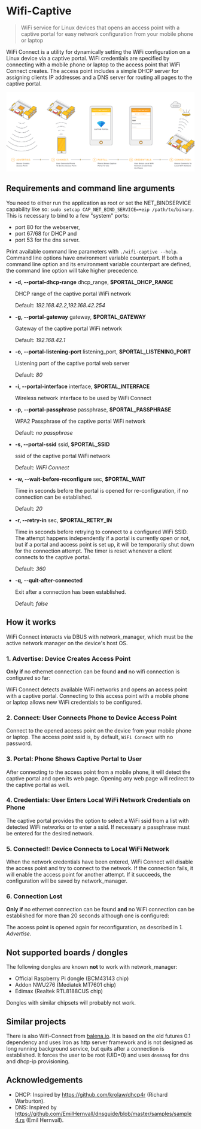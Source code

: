 # Wifi-Captive

> WiFi service for Linux devices that opens an access point with a captive portal for easy network configuration from your mobile phone or laptop

WiFi Connect is a utility for dynamically setting the WiFi configuration on a Linux device via a captive portal.
WiFi credentials are specified by connecting with a mobile phone or laptop to the access point that WiFi Connect creates.
The access point includes a simple DHCP server for assigning clients IP addresses
and a DNS server for routing all pages to the captive portal. 

![How it works](./docs/images/how-it-works.png?raw=true)

## Requirements and command line arguments

You need to either run the application as root or set the NET_BINDSERVICE capability like so:
`sudo setcap CAP_NET_BIND_SERVICE=+eip /path/to/binary`.
This is necessary to bind to a few "system" ports:
* port 80 for the webserver,
* port 67/68 for DHCP and
* port 53 for the dns server.

Print available command line parameters with `./wifi-captive --help`.
Command line options have environment variable counterpart.
If both a command line option and its environment variable counterpart are defined, the command line option will take higher precedence.

*   **-d, --portal-dhcp-range** dhcp_range, **$PORTAL_DHCP_RANGE**

    DHCP range of the captive portal WiFi network

    Default: _192.168.42.2,192.168.42.254_

*   **-g, --portal-gateway** gateway, **$PORTAL_GATEWAY**

    Gateway of the captive portal WiFi network

    Default: _192.168.42.1_

*   **-o, --portal-listening-port** listening_port, **$PORTAL_LISTENING_PORT**

    Listening port of the captive portal web server

    Default: _80_

*   **-i, --portal-interface** interface, **$PORTAL_INTERFACE**

    Wireless network interface to be used by WiFi Connect

*   **-p, --portal-passphrase** passphrase, **$PORTAL_PASSPHRASE**

    WPA2 Passphrase of the captive portal WiFi network

    Default: _no passphrase_

*   **-s, --portal-ssid** ssid, **$PORTAL_SSID**

    ssid of the captive portal WiFi network

    Default: _WiFi Connect_
    
*   **-w, --wait-before-reconfigure** sec, **$PORTAL_WAIT**

    Time in seconds before the portal is opened for re-configuration,
    if no connection can be established.

    Default: _20_

*   **-r, --retry-in** sec, **$PORTAL_RETRY_IN**

    Time in seconds before retrying to connect to a configured WiFi SSID.
    The attempt happens independently if a portal is currently open or not,
    but if a portal and access point is set up, it will be temporarily shut down
    for the connection attempt.
    The timer is reset whenever a client connects to the captive portal.

    Default: _360_

*   **-q, --quit-after-connected**

    Exit after a connection has been established. 

    Default: _false_

## How it works

WiFi Connect interacts via DBUS with network_manager, which must be the active network manager on the device's host OS.

### 1. Advertise: Device Creates Access Point

**Only if** no ethernet connection can be found **and** no wifi connection is configured so far:

WiFi Connect detects available WiFi networks and opens an access point with a captive portal.
Connecting to this access point with a mobile phone or laptop allows new WiFi credentials to be configured.

### 2. Connect: User Connects Phone to Device Access Point

Connect to the opened access point on the device from your mobile phone or laptop.
The access point ssid is, by default, `WiFi Connect` with no password.

### 3. Portal: Phone Shows Captive Portal to User

After connecting to the access point from a mobile phone, it will detect the captive portal and open its web page.
Opening any web page will redirect to the captive portal as well.

### 4. Credentials: User Enters Local WiFi Network Credentials on Phone

The captive portal provides the option to select a WiFi ssid from a list with detected WiFi networks or to enter
a ssid. If necessary a passphrase must be entered for the desired network.

### 5. Connected!: Device Connects to Local WiFi Network

When the network credentials have been entered, WiFi Connect will disable the access point and try to connect to the network.
If the connection fails, it will enable the access point for another attempt.
If it succeeds, the configuration will be saved by network_manager.

### 6. Connection Lost

**Only if** no ethernet connection can be found **and** no WiFi connection can be established for more than 20 seconds although one is configured:

The access point is opened again for reconfiguration, as described in *1. Advertise*.

## Not supported boards / dongles

The following dongles are known **not** to work with network_manager:

* Official Raspberry Pi dongle (BCM43143 chip)
* Addon NWU276 (Mediatek MT7601 chip)
* Edimax (Realtek RTL8188CUS chip)

Dongles with similar chipsets will probably not work.

## Similar projects

There is also Wifi-Connect from <a href="https://balena.io">balena.io</a>.
It is based on the old futures 0.1 dependency and uses Iron as http server framework
and is not designed as long running background service, but quits after a connection
is established.
It forces the user to be root (UID=0) and uses `dnsmasq` for dns and dhcp-ip provisioning. 

## Acknowledgements

* DHCP: Inspired by https://github.com/krolaw/dhcp4r (Richard Warburton).
* DNS: Inspired by https://github.com/EmilHernvall/dnsguide/blob/master/samples/sample4.rs (Emil Hernvall). 
